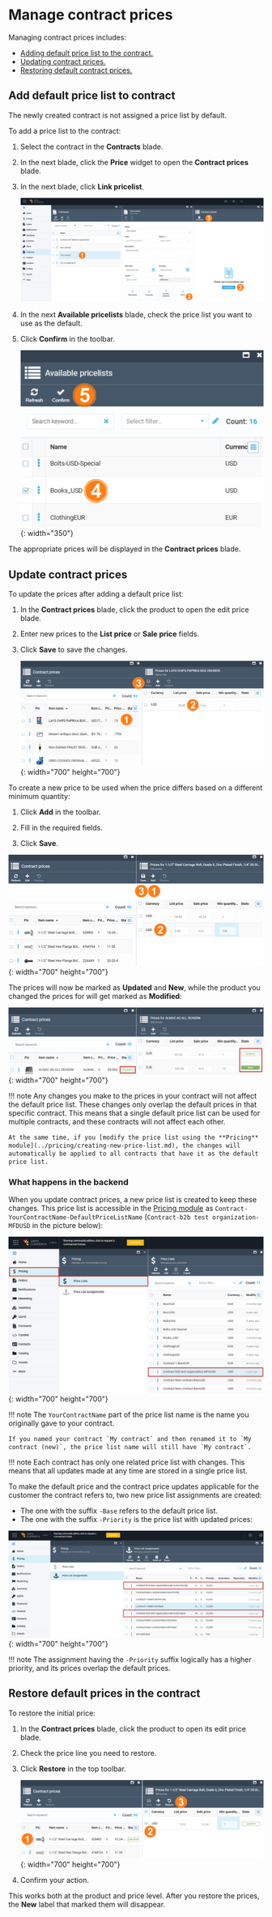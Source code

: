 ﻿# Manage contract prices 

Managing contract prices includes:

* [Adding default price list to the contract.](managing-contract-prices.md#adding-default-price-list-to-contract)
* [Updating contract prices.](managing-contract-prices.md#updating-contract-prices)
* [Restoring default contract prices.](managing-contract-prices.md#restoring-default-prices-in-the-contract)

## Add default price list to contract

The newly created contract is not assigned a price list by default.

To add a price list to the contract:

1. Select the contract in the **Contracts** blade.

1. In the next blade, click the **Price** widget to open the **Contract prices** blade.

1. In the next blade, click **Link pricelist**.

	![Link a price list](media/link-price-list-button.png)

1. In the next **Available pricelists** blade, check the price list you want to use as the default.

1. Click **Confirm** in the toolbar.

	![Adding price list](media/adding-price-list.png){: width="350"}

The appropriate prices will be displayed in the **Contract prices** blade.

## Update contract prices

To update the prices after adding a default price list:

1. In the **Contract prices** blade, click the product to open the edit price blade. 

1. Enter new prices to the **List price** or **Sale price** fields.

1. Click **Save** to save the changes.

	![Modify prices](media/modifying-price.png){: width="700" height="700"}

To create a new price to be used when the price differs based on a different minimum quantity:

1. Click **Add** in the toolbar.

1. Fill in the required fields.

1. Click **Save**. 

![Add new price](media/add-new-price.png){: width="700" height="700"}

The prices will now be marked as **Updated** and **New**, while the product you changed the prices for will get marked as **Modified**:

![Updated prices](media/updated-prices.png){: width="700" height="700"}

!!! note
	Any changes you make to the prices in your contract will not affect the default price list. These changes only overlap the default prices in that specific contract. This means that a single default price list can be used for multiple contracts, and these contracts will not affect each other.
	
	At the same time, if you [modify the price list using the **Pricing** module](../pricing/creating-new-price-list.md), the changes will automatically be applied to all contracts that have it as the default price list.

### What happens in the backend

When you update contract prices, a new price list is created to keep these changes. 
This price list is accessible in the [Pricing module](../pricing/overview.md) as `Contract-YourContractName-DefaultPriceListName` (`Contract-b2b test organization-MFDUSD` in the picture below):

![Price list for modified contract prices](media/price-list-for-modified-prices.png){: width="700" height="700"}

!!! note
	The `YourContractName` part of the price list name is the name you originally gave to your contract. 
	
	If you named your contract `My contract` and then renamed it to `My contract (new)`, the price list name will still have `My contract`.

!!! note
	Each contract has only one related price list with changes. This means that all updates made at any time are stored in a single price list.

To make the default price and the contract price updates applicable for the customer the contract refers to, two new price list assignments are created:

* The one with the suffix `-Base` refers to the default price list.
* The one with the suffix `-Priority` is the price list with updated prices:

![Price list assignments for modified contract prices](media/price-list-assignments-for-modified-prices.png){: width="700" height="700"}

!!! note
	The assignment having the `-Priority` suffix logically has a higher priority, and its prices overlap the default prices.

## Restore default prices in the contract

To restore the initial price:

1. In the **Contract prices** blade, click the product to open its edit price blade. 

1. Check the price line you need to restore.

1. Click **Restore** in the top toolbar.

	![Restoring prices](media/restoring-prices.png){: width="700" height="700"}

1. Confirm your action.

This works both at the product and price level. After you restore the prices, the **New** label that marked them will disappear.
